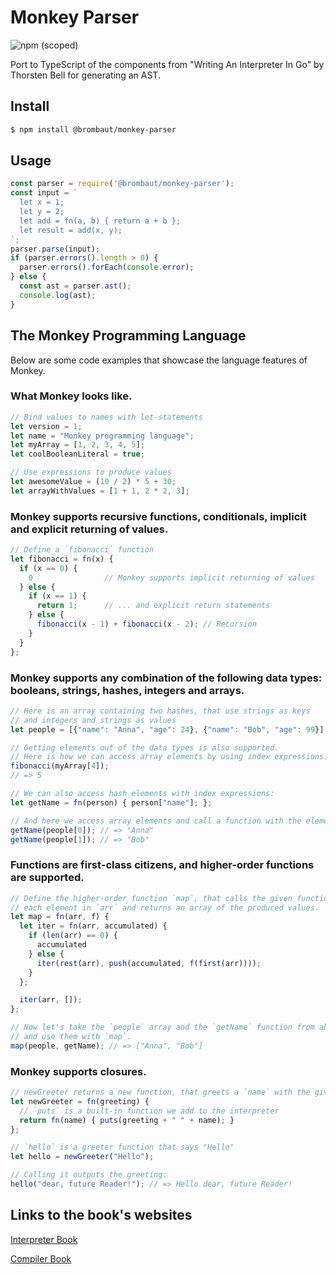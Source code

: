# Monkey Parser
![npm (scoped)](https://img.shields.io/badge/dynamic/json?color=informational&label=npm&prefix=v&query=version&url=https%3A%2F%2Fraw.githubusercontent.com%2Fbrombaut%2Fmonkey-parser%2Fmaster%2Fpackage.json)

Port to TypeScript of the components from "Writing An Interpreter In Go" by Thorsten Bell for generating an AST.

## Install

```bash
$ npm install @brombaut/monkey-parser
```

## Usage

```JavaScript
const parser = require('@brombaut/monkey-parser');
const input = `
  let x = 1;
  let y = 2;
  let add = fn(a, b) { return a + b };
  let result = add(x, y);
`;
parser.parse(input);
if (parser.errors().length > 0) {
  parser.errors().forEach(console.error);
} else {
  const ast = parser.ast();
  console.log(ast);
}
```

## The Monkey Programming Language
Below are some code examples that showcase the language features of Monkey.

### What Monkey looks like.
``` JavaScript
// Bind values to names with let-statements
let version = 1;
let name = "Monkey programming language";
let myArray = [1, 2, 3, 4, 5];
let coolBooleanLiteral = true;

// Use expressions to produce values
let awesomeValue = (10 / 2) * 5 + 30;
let arrayWithValues = [1 + 1, 2 * 2, 3];
```

### Monkey supports recursive functions, conditionals, implicit and explicit returning of values.
```JavaScript
// Define a `fibonacci` function
let fibonacci = fn(x) {
  if (x == 0) {
    0                // Monkey supports implicit returning of values
  } else {
    if (x == 1) {
      return 1;      // ... and explicit return statements
    } else {
      fibonacci(x - 1) + fibonacci(x - 2); // Recursion
    }
  }
};
```

### Monkey supports any combination of the following data types: booleans, strings, hashes, integers and arrays.
```JavaScript
// Here is an array containing two hashes, that use strings as keys 
// and integers and strings as values
let people = [{"name": "Anna", "age": 24}, {"name": "Bob", "age": 99}];

// Getting elements out of the data types is also supported.
// Here is how we can access array elements by using index expressions:
fibonacci(myArray[4]);
// => 5

// We can also access hash elements with index expressions: 
let getName = fn(person) { person["name"]; };

// And here we access array elements and call a function with the element as argument: 
getName(people[0]); // => "Anna"
getName(people[1]); // => "Bob"
```

### Functions are first-class citizens, and higher-order functions are supported.
```JavaScript
// Define the higher-order function `map`, that calls the given function `f` on 
// each element in `arr` and returns an array of the produced values. 
let map = fn(arr, f) {
  let iter = fn(arr, accumulated) {
    if (len(arr) == 0) {
      accumulated
    } else {
      iter(rest(arr), push(accumulated, f(first(arr))));
    }
  };

  iter(arr, []);
};

// Now let's take the `people` array and the `getName` function from above 
// and use them with `map`.
map(people, getName); // => ["Anna", "Bob"]
```

### Monkey supports closures.
```JavaScript
// newGreeter returns a new function, that greets a `name` with the given 'greeting`.
let newGreeter = fn(greeting) {
  // `puts` is a built-in function we add to the interpreter
  return fn(name) { puts(greeting + " " + name); }
};

// `hello` is a greeter function that says "Hello"
let hello = newGreeter("Hello");

// Calling it outputs the greeting:
hello("dear, future Reader!"); // => Hello dear, future Reader!
```

## Links to the book's websites

[Interpreter Book](https://interpreterbook.com/) 

[Compiler Book](https://compilerbook.com/)
